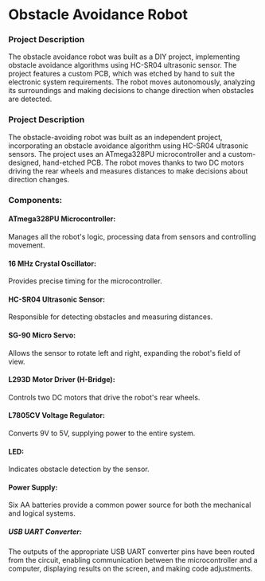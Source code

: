 # Obstacle Avoidance Robot

### Project Description
The obstacle avoidance robot was built as a DIY project, implementing obstacle avoidance algorithms using HC-SR04 ultrasonic sensor. The project features a custom PCB, which was etched by hand to suit the electronic system requirements. The robot moves autonomously, analyzing its surroundings and making decisions to change direction when obstacles are detected.



### Project Description
The obstacle-avoiding robot was built as an independent project, incorporating an obstacle avoidance algorithm using HC-SR04 ultrasonic sensors. The project uses an ATmega328PU microcontroller and a custom-designed, hand-etched PCB. The robot moves thanks to two DC motors driving the rear wheels and measures distances to make decisions about direction changes.

### Components:
#### ATmega328PU Microcontroller: 
Manages all the robot's logic, processing data from sensors and controlling movement.
#### 16 MHz Crystal Oscillator: 
Provides precise timing for the microcontroller.
#### HC-SR04 Ultrasonic Sensor: 
Responsible for detecting obstacles and measuring distances.
#### SG-90 Micro Servo: 
Allows the sensor to rotate left and right, expanding the robot's field of view.
#### L293D Motor Driver (H-Bridge): 
Controls two DC motors that drive the robot's rear wheels.
#### L7805CV Voltage Regulator: 
Converts 9V to 5V, supplying power to the entire system.
#### LED: 
Indicates obstacle detection by the sensor.
#### Power Supply: 
Six AA batteries provide a common power source for both the mechanical and logical systems.
##### USB UART Converter: 
The outputs of the appropriate USB UART converter pins have been routed from the circuit, enabling communication between the microcontroller and a computer, displaying results on the screen, and making code adjustments.
